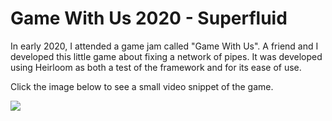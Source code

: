 # Game With Us 2020 - Superfluid

In early 2020, I attended a game jam called "Game With Us". A friend and I developed this little game about fixing a network of pipes. It was developed using Heirloom as both a test of the framework and for its ease of use.

Click the image below to see a small video snippet of the game.

[<img src="https://img.youtube.com/vi/aG_bmil0cTg/maxresdefault.jpg">](https://youtu.be/aG_bmil0cTg)